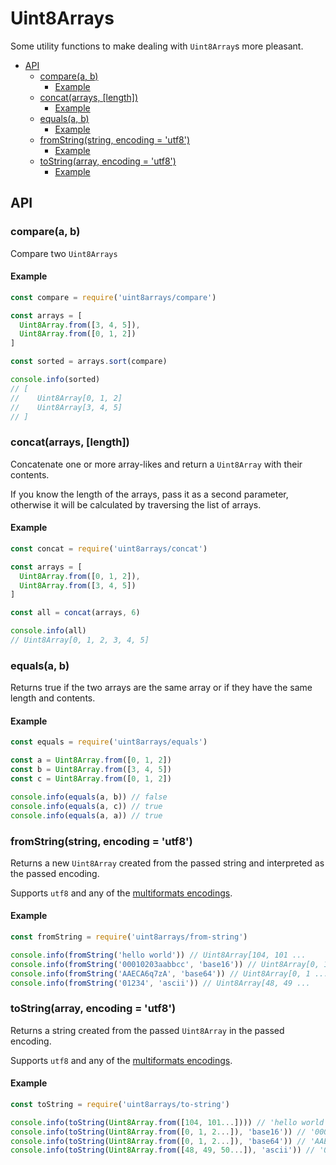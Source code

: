 # Uint8Arrays <!-- omit in toc -->

Some utility functions to make dealing with `Uint8Array`s more pleasant.

- [API](#api)
  - [compare(a, b)](#comparea-b)
    - [Example](#example)
  - [concat(arrays, [length])](#concatarrays-length)
    - [Example](#example-1)
  - [equals(a, b)](#equalsa-b)
    - [Example](#example-2)
  - [fromString(string, encoding = 'utf8')](#fromstringstring-encoding--utf8)
    - [Example](#example-3)
  - [toString(array, encoding = 'utf8')](#tostringarray-encoding--utf8)
    - [Example](#example-4)

## API

### compare(a, b)

Compare two `Uint8Arrays`

#### Example

```js
const compare = require('uint8arrays/compare')

const arrays = [
  Uint8Array.from([3, 4, 5]),
  Uint8Array.from([0, 1, 2])
]

const sorted = arrays.sort(compare)

console.info(sorted)
// [
//    Uint8Array[0, 1, 2]
//    Uint8Array[3, 4, 5]
// ]
```

### concat(arrays, [length])

Concatenate one or more array-likes and return a `Uint8Array` with their contents.

If you know the length of the arrays, pass it as a second parameter, otherwise it will be calculated by traversing the list of arrays.

#### Example

```js
const concat = require('uint8arrays/concat')

const arrays = [
  Uint8Array.from([0, 1, 2]),
  Uint8Array.from([3, 4, 5])
]

const all = concat(arrays, 6)

console.info(all)
// Uint8Array[0, 1, 2, 3, 4, 5]
```

### equals(a, b)

Returns true if the two arrays are the same array or if they have the same length and contents.

#### Example

```js
const equals = require('uint8arrays/equals')

const a = Uint8Array.from([0, 1, 2])
const b = Uint8Array.from([3, 4, 5])
const c = Uint8Array.from([0, 1, 2])

console.info(equals(a, b)) // false
console.info(equals(a, c)) // true
console.info(equals(a, a)) // true
```

### fromString(string, encoding = 'utf8')

Returns a new `Uint8Array` created from the passed string and interpreted as the passed encoding.

Supports `utf8` and any of the [multiformats encodings](https://www.npmjs.com/package/multibase#supported-encodings-see-srcconstantsjs).

#### Example

```js
const fromString = require('uint8arrays/from-string')

console.info(fromString('hello world')) // Uint8Array[104, 101 ...
console.info(fromString('00010203aabbcc', 'base16')) // Uint8Array[0, 1 ...
console.info(fromString('AAECA6q7zA', 'base64')) // Uint8Array[0, 1 ...
console.info(fromString('01234', 'ascii')) // Uint8Array[48, 49 ...
```

### toString(array, encoding = 'utf8')

Returns a string created from the passed `Uint8Array` in the passed encoding.

Supports `utf8` and any of the [multiformats encodings](https://www.npmjs.com/package/multibase#supported-encodings-see-srcconstantsjs).

#### Example

```js
const toString = require('uint8arrays/to-string')

console.info(toString(Uint8Array.from([104, 101...]))) // 'hello world'
console.info(toString(Uint8Array.from([0, 1, 2...]), 'base16')) // '00010203aabbcc'
console.info(toString(Uint8Array.from([0, 1, 2...]), 'base64')) // 'AAECA6q7zA'
console.info(toString(Uint8Array.from([48, 49, 50...]), 'ascii')) // '01234'
```
